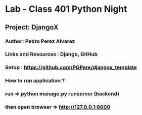 # Lab - Class 401 Python Night

## Project: DjangoX

### Author: Pedro Perez Alvarez

### Links and Resources : Django, GitHub

### Setup : <https://github.com/PGPere/djangox_template>

### How to run application ?

### run => python manage.py runserver (backend)

### then open browser => <http://127.0.0.1:8000>
